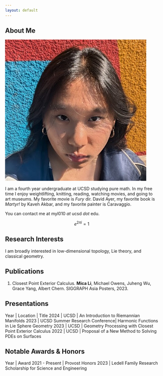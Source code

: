 ```yaml
---
layout: default
---
```


## About Me

<img class="profile-picture" src="mica-li.jpg">

I am a fourth year undergraduate at UCSD studying pure math. In my free time I enjoy weightlifting, knitting, reading, watching movies, and going to art museums. My favorite movie is *Fury* dir. David Ayer, my favorite book is *Martyr!* by Kaveh Akbar, and my favorite painter is Caravaggio. 

You can contact me at myl010 *at* ucsd *dot* edu.

$$e^{2\pi i} = 1$$

## Research Interests
I am broadly interested in low-dimensional topology, Lie theory, and classical geometry. 


## Publications

1. Closest Point Exterior Calculus. **Mica Li**, Michael Owens, Juheng Wu, Grace Yang, Albert Chern. SIGGRAPH Asia Posters, 2023.

## Presentations

Year | Location | Title
2024 | UCSD  | An Introduction to Riemannian Manifolds
2023 | UCSD Summer Research Conference| Harmonic Functions in Lie Sphere Geometry
2023 | UCSD | Geometry Processing with Closest Point Exterior Calculus
2022 | UCSD | Proposal of a New Method to Solving PDEs on Surfaces

## Notable Awards & Honors

Year | Award 
2021 - Present | Provost Honors
2023 | Ledell Family Research Scholarship for Science and Engineering






